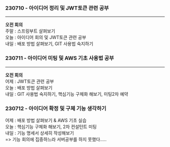### 230710 - 아이디어 정리 및 JWT토큰 관련 공부
---
__오전 회의__<br>
주말 : 스프링부트 살펴보기<br>
오늘 : 아이디어 회의 및 JWT토큰 관련 공부<br>
내일 : 배포 방법 살펴보기, GIT 사용법 숙지하기<br>

### 230711 - 아이디어 미팅 및 AWS 기초 사용법 공부
---
__오전 회의__<br>
어제 : JWT토큰 관련 공부<br>
오늘 : 배포 방법 살펴보기<br>
내일 : GIT 사용법 숙지하기, 핵심기능 구체화 해보기, 미팅2차 예약<br>


### 230712 - 아이디어 확정 및 구체 기능 생각하기
어제 : 배포 방법 살펴보기 & AWS 기초 실습<br>
오늘 : 핵심기능 구체화 해보기, 2차 컨설턴트 미팅<br>
내일 : 기능 명세서 상세히 작성해보기<br>
=> 기능 회의에 집중하느라 서버공부를 하지 못했다.....

